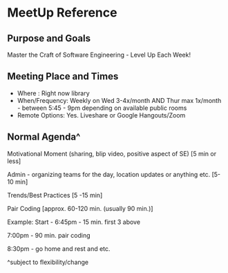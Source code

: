 # MeetUp Reference

## Purpose and Goals 
Master the Craft of Software Engineering - Level Up Each Week! 

## Meeting Place and Times
- Where : Right now library 
- When/Frequency: Weekly on Wed 3-4x/month AND Thur max 1x/month - between 5:45 - 9pm depending on available public rooms 
- Remote Options: Yes. Liveshare or Google Hangouts/Zoom 

## Normal Agenda^ 

Motivational Moment (sharing, blip video, positive aspect of SE) [5 min or less]


Admin - organizing teams for the day, location updates or anything etc. [5-10 min]


Trends/Best Practices [5 -15 min]


Pair Coding [approx. 60-120 min. (usually 90 min.)]




Example: Start - 
6:45pm - 15 min. first 3 above


7:00pm - 90 min. pair coding 


 8:30pm - go home and rest and etc. 
 
 



^subject to flexibility/change
